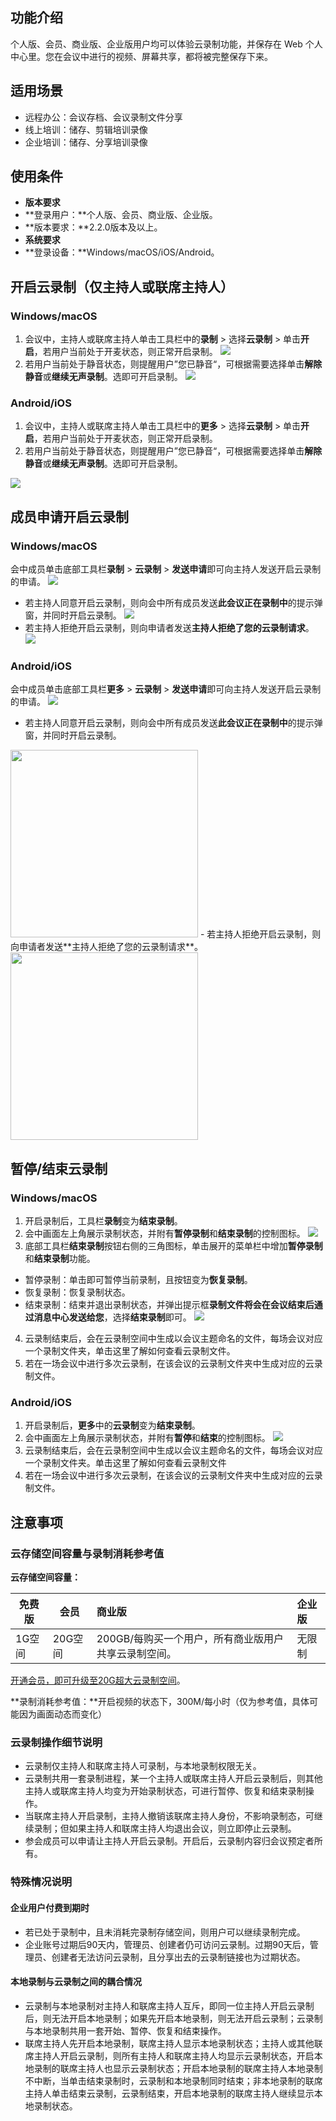 ## 功能介绍
个人版、会员、商业版、企业版用户均可以体验云录制功能，并保存在 Web 个人中心里。您在会议中进行的视频、屏幕共享，都将被完整保存下来。

## 适用场景
- 远程办公：会议存档、会议录制文件分享
- 线上培训：储存、剪辑培训录像
- 企业培训：储存、分享培训录像

## 使用条件
- **版本要求**
 - **登录用户：**个人版、会员、商业版、企业版。
 - **版本要求：**2.2.0版本及以上。
- **系统要求**
 - **登录设备：**Windows/macOS/iOS/Android。


## 开启云录制（仅主持人或联席主持人）
### Windows/macOS
1. 会议中，主持人或联席主持人单击工具栏中的**录制** > 选择**云录制** > 单击**开启**，若用户当前处于开麦状态，则正常开启录制。
![](https://qcloudimg.tencent-cloud.cn/raw/a1901b47060b619864ebea314f3dd90c.png)
2. 若用户当前处于静音状态，则提醒用户”您已静音“，可根据需要选择单击**解除静音**或**继续无声录制**。选即可开启录制。
![](https://qcloudimg.tencent-cloud.cn/raw/f78eced659ea838edb48cbd1ec5328ac.png)

### Android/iOS
1. 会议中，主持人或联席主持人单击工具栏中的**更多** > 选择**云录制** > 单击**开启**，若用户当前处于开麦状态，则正常开启录制。
2. 若用户当前处于静音状态，则提醒用户”您已静音“，可根据需要选择单击**解除静音**或**继续无声录制**。选即可开启录制。

![](https://qcloudimg.tencent-cloud.cn/raw/80219f6f53b72cd752f9600bfbd8ea5e.png)

## 成员申请开启云录制
### Windows/macOS
会中成员单击底部工具栏**录制** > **云录制** > **发送申请**即可向主持人发送开启云录制的申请。
![](https://qcloudimg.tencent-cloud.cn/raw/cfb3217e47c88e9d75d29ed16aa5413b.png)
- 若主持人同意开启云录制，则向会中所有成员发送**此会议正在录制中**的提示弹窗，并同时开启云录制。
![](https://qcloudimg.tencent-cloud.cn/raw/74c141ad4839d03593313e9170254acc.png)
- 若主持人拒绝开启云录制，则向申请者发送**主持人拒绝了您的云录制请求**。
![](https://qcloudimg.tencent-cloud.cn/raw/bbe4dbb3388db5c6f6503d061030d097.png)

### Android/iOS
会中成员单击底部工具栏**更多** > **云录制** > **发送申请**即可向主持人发送开启云录制的申请。
![](https://qcloudimg.tencent-cloud.cn/raw/6cc4623060fe1bd2be8ac4a88830bbe1.png)
- 若主持人同意开启云录制，则向会中所有成员发送**此会议正在录制中**的提示弹窗，并同时开启云录制。
<img style="width:300px; max-width: inherit;" src="https://qcloudimg.tencent-cloud.cn/raw/517d7c778e684c575087086d27477cd3.png" />
- 若主持人拒绝开启云录制，则向申请者发送**主持人拒绝了您的云录制请求**。<br>
<img style="width:300px; max-width: inherit;" src="https://qcloudimg.tencent-cloud.cn/raw/8589679d262e51190002ab49e04fff26.png" />

## 暂停/结束云录制

### Windows/macOS
1. 开启录制后，工具栏**录制**变为**结束录制**。
2. 会中画面左上角展示录制状态，并附有**暂停录制**和**结束录制**的控制图标。
![](https://qcloudimg.tencent-cloud.cn/raw/174b42da97e63fabcef630018ba85867.png)
3. 底部工具栏**结束录制**按钮右侧的三角图标，单击展开的菜单栏中增加**暂停录制**和**结束录制**功能。
 - 暂停录制：单击即可暂停当前录制，且按钮变为**恢复录制**。
 - 恢复录制：恢复录制状态。
 - 结束录制：结束并退出录制状态，并弹出提示框**录制文件将会在会议结束后通过消息中心发送给您**，选择**结束录制**即可。
![](https://qcloudimg.tencent-cloud.cn/raw/d21d9f00913021170b84915b6c796465.png)
4. 云录制结束后，会在云录制空间中生成以会议主题命名的文件，每场会议对应一个录制文件夹，单击这里了解如何查看云录制文件。
5. 若在一场会议中进行多次云录制，在该会议的云录制文件夹中生成对应的云录制文件。

### Android/iOS
1. 开启录制后，**更多**中的**云录制**变为**结束录制**。
2. 会中画面左上角展示录制状态，并附有**暂停**和**结束**的控制图标。
![](https://qcloudimg.tencent-cloud.cn/raw/78a98c97cc0dc0d1ff65e9d8acc925c4.png)
3. 云录制结束后，会在云录制空间中生成以会议主题命名的文件，每场会议对应一个录制文件夹。单击这里了解如何查看云录制文件
4. 若在一场会议中进行多次云录制，在该会议的云录制文件夹中生成对应的云录制文件。


## 注意事项
### 云存储空间容量与录制消耗参考值
**云存储空间容量：**

| 免费版     | 会员 |商业版   | 企业版   |
| --------   |--------   | :------  | :------   |
| 1G空间     | 20G空间| 200GB/每购买一个用户，所有商业版用户共享云录制空间。  | 无限制 |

[开通会员，即可升级至20G超大云录制空间](https://meeting.tencent.com/buy.html?open-vip=1)。

**录制消耗参考值：**开启视频的状态下，300M/每小时（仅为参考值，具体可能因为画面动态而变化）


### 云录制操作细节说明
- 云录制仅主持人和联席主持人可录制，与本地录制权限无关。
- 云录制共用一套录制进程，某一个主持人或联席主持人开启云录制后，则其他主持人或联席主持人均变为开始录制状态，可进行暂停、恢复和结束录制操作。
- 当联席主持人开启录制，主持人撤销该联席主持人身份，不影响录制态，可继续录制；但如果主持人和联席主持人均退出会议，则立即停止云录制。
- 参会成员可以申请让主持人开启云录制。开启后，云录制内容归会议预定者所有。

### 特殊情况说明
#### 企业用户付费到期时
- 若已处于录制中，且未消耗完录制存储空间，则用户可以继续录制完成。
- 企业账号过期后90天内，管理员、创建者仍可访问云录制。过期90天后，管理员、创建者无法访问云录制，且分享出去的云录制链接也为过期状态。

#### 本地录制与云录制之间的耦合情况
- 云录制与本地录制对主持人和联席主持人互斥，即同一位主持人开启云录制后，则无法开启本地录制；如果先开启本地录制，则无法开启云录制；云录制与本地录制共用一套开始、暂停、恢复和结束操作。
- 联席主持人先开启本地录制，联席主持人显示本地录制状态；主持人或其他联席主持人开启云录制，则所有主持人和联席主持人均显示云录制状态，开启本地录制的联席主持人也显示云录制状态；开启本地录制的联席主持人本地录制不中断，当单击结束录制时，云录制和本地录制同时结束；非本地录制的联席主持人单击结束云录制，云录制结束，开启本地录制的联席主持人继续显示本地录制状态。
